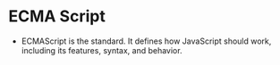 # ECMA Script

- ECMAScript is the standard. It defines how JavaScript should work, including its features, syntax, and behavior. 
